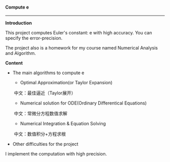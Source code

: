 #### Compute e

---

**Introduction**

This project computes Euler's constant: e with high accuracy. You can specify the error-precision.

The project also is a homework for my course named Numerical Analysis and Algorithm.

**Content**

- The main algorithms to compute e

  - Optimal Approximation(or Taylor Expansion)

  ​      中文：最佳逼近（Taylor展开）

  - Numerical solution for ODE(Ordinary Differentical Equations)

  ​      中文：常微分方程数值求解

  - Numerical Integration & Equation Solving

  ​       中文：数值积分+方程求根

- Other difficulties for the project

I implement the computation with high precision.






